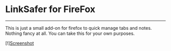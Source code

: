 # LinkSafer for FireFox #

---
This is just a small add-on for firefox to quick manage tabs and notes. Nothing fancy at all.
You can take this for your own purposes.

[!][Screenshot](https://github.com/sera619/LinkSafer-FireFox/blob/master/assets/Screen1.png?raw=true)
